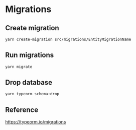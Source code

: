 # Migrations
## Create migration
```bash
yarn create-migration src/migrations/EntityMigrationName
```

## Run migrations
```bash
yarn migrate
```

## Drop database
```bash
yarn typeorm schema:drop
```

## Reference
https://typeorm.io/migrations
